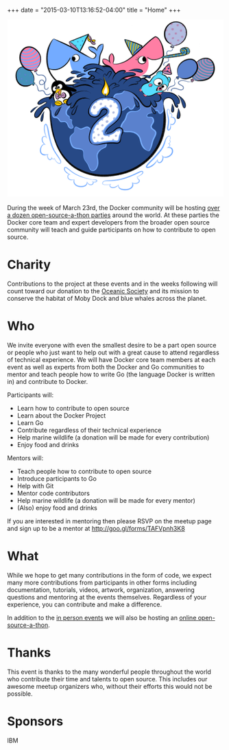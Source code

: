 +++
date = "2015-03-10T13:16:52-04:00"
title = "Home"
+++

![Docker Party](/images/2-years.png)

During the week of March 23rd, the Docker community will be hosting [over a
dozen open-source-a-thon parties](/events) around the world. At these parties
the Docker core team and expert developers from the broader open source
community will teach and guide participants on how to contribute to open
source.

# Charity

Contributions to the project at these events and in the weeks following will
count toward our donation to the [Oceanic Society](http://www.oceanicsociety.org) and its mission to conserve
the habitat of Moby Dock and blue whales across the planet.

# Who

We invite everyone with even the smallest desire to be a part open source or
people who just want to help out with a great cause to attend regardless of
technical experience. We will have Docker core team members at each event as
well as experts from both the Docker and Go communities to mentor and teach
people how to write Go (the language Docker is written in) and contribute to
Docker.

Participants will:

* Learn how to contribute to open source
* Learn about the Docker Project
* Learn Go
* Contribute regardless of their technical experience
* Help marine wildlife (a donation will be made for every contribution)
* Enjoy food and drinks

Mentors will:

* Teach people how to contribute to open source
* Introduce participants to Go
* Help with Git
* Mentor code contributors
* Help marine wildlife (a donation will be made for every mentor)
* (Also) enjoy food and drinks

 If you are interested in mentoring then please RSVP on the meetup page and sign up to be a mentor at http://goo.gl/forms/TAFVpnh3K8

# What

While we hope to get many contributions in the form of code, we expect many
more contributions from participants in other forms including documentation,
tutorials, videos, artwork, organization, answering questions and mentoring at
the events themselves. Regardless of your experience, you can contribute and
make a difference.  

In addition to the [in person events](/events) we will also be hosting an [online
open-source-a-thon](/online).

# Thanks

This event is thanks to the many wonderful people throughout the world who
contribute their time and talents to open source. This includes our awesome
meetup organizers who, without their efforts this would not be possible.

# Sponsors

IBM

